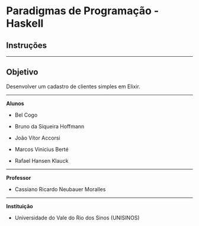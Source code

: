 # Paradigmas de Programação - Haskell

## Instruções

___
## Objetivo

Desenvolver um cadastro de clientes simples em Elixir.

___

**Alunos**

- Bel Cogo

- Bruno da Siqueira Hoffmann

- João Vítor Accorsi

- Marcos Vinicius Berté

- Rafael Hansen Klauck
___
**Professor**

- Cassiano Ricardo Neubauer Moralles
___
**Instituição**

- Universidade do Vale do Rio dos Sinos (UNISINOS)
